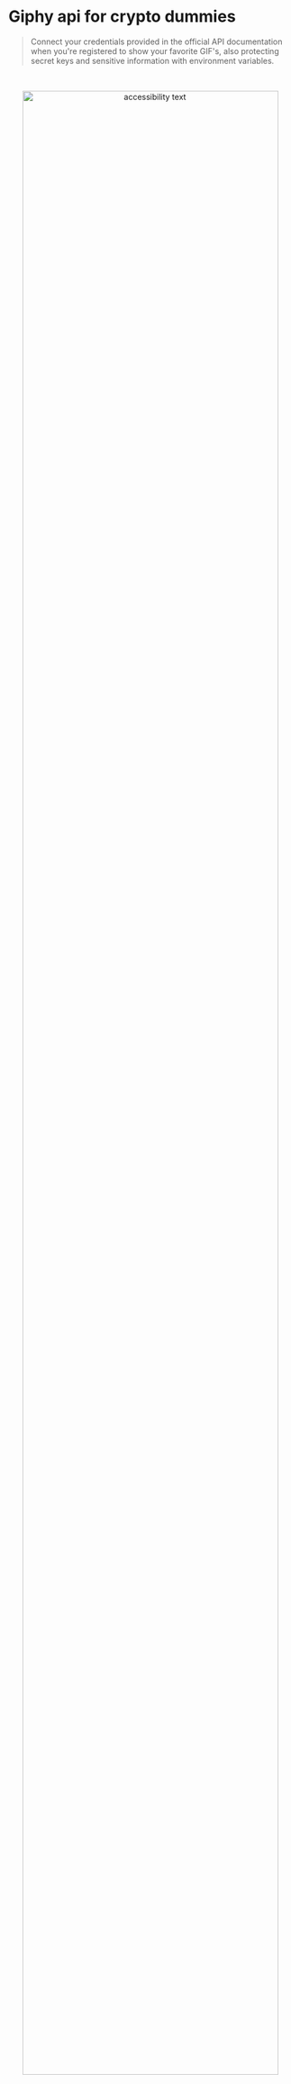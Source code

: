 # Giphy api for crypto dummies

<!-- ## Travis CI badges and github actions
# Logo: Framework, tool, base of the project not all  -->

<!-- Markdown link & img dfn's -->

<!-- [npm-image]: https://img.shields.io/npm/v/datadog-metrics.svg?style=flat-square
[npm-url]: https://npmjs.org/package/datadog-metrics
[npm-downloads]: https://img.shields.io/npm/dm/datadog-metrics.svg?style=flat-square
[travis-image]: https://img.shields.io/travis/escummy/node-datadog-metrics/master.svg?style=flat-square
[travis-url]: https://travis-ci.org/escummy/node-datadog-metrics
[wiki]: https://github.com/escummy/yourproject/wiki -->

 <!-- [![Build Status](https://travis-ci.org/escummy/dillinger.svg?branch=master)](https://travis-ci.org/escummy/dillinger) <img alt="Github workflows" src="https://github.com/thmsgbrt/thmsgbrt/workflows/README%20build/badge.svg"/> <img alt="Contributor Covenant v2.1" src="https://img.shields.io/badge/Contributor%20Covenant-2.1-4baaaa.svg"/> <img alt="License" src="https://img.shields.io/github/license/escummy/webpack-complete?style=flat-square&labelColor=343b41"/> -->

> Connect your credentials provided in the official API documentation when you're registered to show your favorite GIF's, also protecting secret keys and sensitive information with environment variables.

<br>

<!-- ## Snapshots -->

<p align="center">
  <img src="https://github.com/escummy/giphy-api/assets/90976678/308f1a0d-9ebb-405c-9afd-24142ce8af26" width="95%" title="TMDB posters repository by escummy" alt="accessibility text">
</p>

<br>

## Getting Started

These instructions will get you a copy of the project up and running on your local machine for development and testing purposes. See deployment for notes on how to deploy on a live system and clone the repository.

<br>

- (Option 1): Clone the repository with link "https"

```bash
  git clone https://github.com/escummy/giphy-api.git
```

- (Option 2): Clone the repository with link "SSH"

```bash
  git clone git@github.com:escummy/giphy-api.git
```

- (Option 3): Download the file.zip to your desktop

<br>

### # Prerequisites

To continue, you need to have installed: `Node`

<br>

(Check in your terminal bash)

```bash
  node --version
```

<br>

Else, Install nodejs from the official site 'version LTS' (Recommended)

[English] - https://nodejs.org/en/ (or) [Spanish] - https://nodejs.org/es/

<br>

## Environment variables

Include in the root of your project the `.env` file with the credentials provided by the API official docuemntation, then replace in the proper file your real API key with `${REACT_APP_API_KEY}` to not expose sensitive data.

```shell
 REACT_APP_API_KEY=your_api_key
```

> **NOTE**: Include this .env file in the .gitignore to be excluded by the repository.

<br>

## Installing dependencies

Install the necessary dependencies and devDependencies from any package.json

```bash
  npm install
```

<br>

## Available scripts

In the project directory, you can run:

```bash
  npm start
```

> Runs the app in the development mode.\
> Open [http://localhost:3000](http://localhost:3000) to view it in the browser.
> > The page will reload if you make edits.\
> > You will also see any lint errors in the console.

<br>

## To run tests

Start checking tests with the following command, which will open a debug console and UI interface in the browser to help with the testing process.

```bash
  npm test
```

<br>

## To build in prodcution

Builds the app for production to the `build` or `dist` folder.\
It correctly bundles React in production mode and optimizes the build for the best performance.

> The build is minified and the filenames include the hashes.\

```bash
  npm run build
```

<br>

Your app is ready to be deployed!

See the section about [deployment](https://facebook.github.io/create-react-app/docs/deployment) for more information.

<br>

## To eject the project

**Note: this is a one-way operation. Once you `eject`, you can't go back!**

If you aren't satisfied with the build tool and configuration choices, you can `eject` at any time. This command will remove the single build dependency from your project.

```bash
  npm run eject
```

> Instead, it will copy all the configuration files and the transitive dependencies (webpack, Babel, ESLint, etc) right into your project so you have full control over them. All of the commands except `eject` will still work, but they will point to the copied scripts so you can tweak them. At this point you're on your own.

You don't have to ever use `eject`. The curated feature set is suitable for small and middle deployments, and you shouldn't feel obligated to use this feature. However we understand that this tool wouldn't be useful if you couldn't customize it when you are ready for it.

<br>

## Learn More

You can learn more in the [Create React App documentation](https://facebook.github.io/create-react-app/docs/getting-started).

To learn React, check out the [React documentation](https://reactjs.org/).

Recomendations: 
- Check this visual studio code [settings.json](https://github.com/escummy/vscode-settings-json)
- To install the necessary extensions, add extension 'missing extensions' to your vscode

<br>

<!-- ### # Check status

This will launch a web browser that will auto-update every time you save a watched file as(#specify-files-to-watch), but before push to production, we recommend minify the outputs files and caching how this purpose package helper [Browsersync](https://www.browsersync.io/) -->

### Code Splitting

This section has moved here: [https://facebook.github.io/create-react-app/docs/code-splitting](https://facebook.github.io/create-react-app/docs/code-splitting)

### Analyzing the Bundle Size

This section has moved here: [https://facebook.github.io/create-react-app/docs/analyzing-the-bundle-size](https://facebook.github.io/create-react-app/docs/analyzing-the-bundle-size)

### Making a Progressive Web App

This section has moved here: [https://facebook.github.io/create-react-app/docs/making-a-progressive-web-app](https://facebook.github.io/create-react-app/docs/making-a-progressive-web-app)

### Advanced Configuration

This section has moved here: [https://facebook.github.io/create-react-app/docs/advanced-configuration](https://facebook.github.io/create-react-app/docs/advanced-configuration)

### Deployment

This section has moved here: [https://facebook.github.io/create-react-app/docs/deployment](https://facebook.github.io/create-react-app/docs/deployment)

### Npm run build fails to minify

This section has moved here: [https://facebook.github.io/create-react-app/docs/troubleshooting#npm-run-build-fails-to-minify](https://facebook.github.io/create-react-app/docs/troubleshooting#npm-run-build-fails-to-minify)

<br>

## Latest releases

<!-- Change link path for each repository (automate actions CI/gist)-->

Repositories use [SemVer](http://semver.org/) for versioning, three-digit numbering technique based patter of Major, Minor and Patch fixes, see the [release tags](https://github.com/escummy/giphy-api/tags) for more details about version available.

<!-- ## Running the tests

Launches the test runner in the interactive watch mode.\
See the section about [running tests](https://facebook.github.io/create-react-app/docs/running-tests) for more information.

### Break down into end to end tests

Explain what these tests test and why

```
npm test
```

### And coding style tests

Explain what these tests test and why

```
Give an example
```

-->

<br>

## Contributing

Contributions are always welcome.

See [CONTRIBUTING](.github/CONTRIBUTING.md) for ways to get started, you can colaborate addings features to improve the repository, you can feel free to suggest anything or help solving issues via pull request.

<!-- Please read [CONTRIBUTING.md](https://gist.github.com/escummy/b24679402957c63ec426) for details on our code of conduct, and the process for submitting pull requests. -->

Please adhere to this project [CODE_OF_CONDUCT](.github/CODE_OF_CONDUCT.md), examples of behavior that contributes to a positive environment for our community and adapted from the Contributor Covenant, version 2.0, available at https://www.contributor-covenant.org/version/2/0/code_of_conduct.html

> **[Author]**: Gonzalo Cugiani (Amsterdam, North Holland, Netherlands)
>
> - [www.github.com/github.com/escummy](https://github.com/escummy)
> - [www.linkedin.com/in/gonzalocugiani](https://linkedin.com/in/gonzalocugiani)
> - [www.stackoverflow.com/gonzalocugiani](https://stackoverflow.com/users/20149906/gonzalo-cugiani)

<br>

## About Licenses

A licensor may grant a license under intellectual property laws to authorize a use (such as copying software or using a patented invention) to a licensee, sparing the licensee from a claim of infringement brought by the licensor.

<!-- Change link path for each repository (automate actions CI/gist)-->
License used for this repository <a href="https://github.com/escummy/giphy-api/blob/main/LICENSE">`[`MIT License`]`</a>

<br><br>

---

<p align="center">. . .</p>

<p align="center">This <i>README</i> file was updated</br>Last refresh: Wednesday, 10 July, 18:08 CET<br/></p>

<br><br><br>
